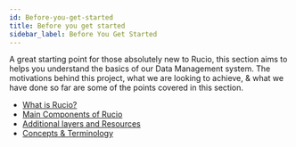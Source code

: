 ```yaml
---
id: Before-you-get-started
title: Before you get started
sidebar_label: Before You Get Started
---
```

A great starting point for those absolutely new to Rucio, this section aims to
helps you understand the basics of our Data Management system. The motivations
behind this project, what we are looking to achieve, & what we have done so far
are some of the points covered in this section.

- [What is Rucio?](What-is-rucio.md)
- [Main Components of Rucio](Main-components-of-rucio.md)
- [Additional layers and Resources](Additional-layers-&-Resources.md)
- [Concepts & Terminology](concepts.md)
